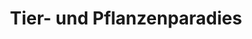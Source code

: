 ---
title: "Tier- und Pflanzenparadies"
url: /aichach/tier-und-pflanzenparadies/
shop: Garten-Center
---